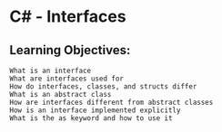 # C# - Interfaces
## Learning Objectives:

    What is an interface
    What are interfaces used for
    How do interfaces, classes, and structs differ
    What is an abstract class
    How are interfaces different from abstract classes
    How is an interface implemented explicitly
    What is the as keyword and how to use it
